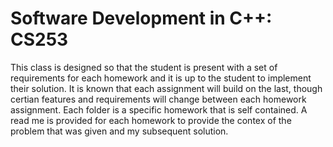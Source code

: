 # Software Development in C++: CS253
This class is designed so that the student is present with a set of requirements for each homework and it is up to the student to implement their solution. It is known that each assignment will build on the last, though certian features and requirements will change between each homework assignment. 
Each folder is a specific homework that is self contained. A read me is provided for each homework to provide the contex of the problem that was given and my subsequent solution.
